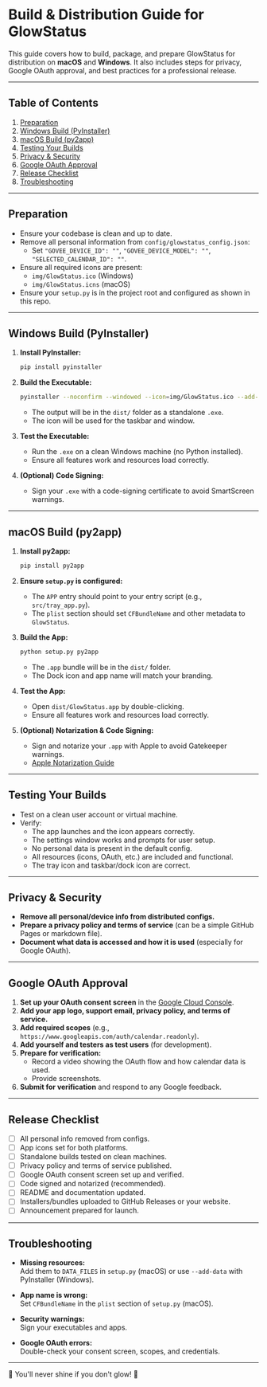 # Build & Distribution Guide for GlowStatus

This guide covers how to build, package, and prepare GlowStatus for distribution on **macOS** and **Windows**. It also includes steps for privacy, Google OAuth approval, and best practices for a professional release.

---

## Table of Contents

1. [Preparation](#preparation)
2. [Windows Build (PyInstaller)](#windows-build-pyinstaller)
3. [macOS Build (py2app)](#macos-build-py2app)
4. [Testing Your Builds](#testing-your-builds)
5. [Privacy & Security](#privacy--security)
6. [Google OAuth Approval](#google-oauth-approval)
7. [Release Checklist](#release-checklist)
8. [Troubleshooting](#troubleshooting)

---

## Preparation

- Ensure your codebase is clean and up to date.
- Remove all personal information from `config/glowstatus_config.json`:
    - Set `"GOVEE_DEVICE_ID": ""`, `"GOVEE_DEVICE_MODEL": ""`, `"SELECTED_CALENDAR_ID": ""`.
- Ensure all required icons are present:
    - `img/GlowStatus.ico` (Windows)
    - `img/GlowStatus.icns` (macOS)
- Ensure your `setup.py` is in the project root and configured as shown in this repo.

---

## Windows Build (PyInstaller)

1. **Install PyInstaller:**
    ```bash
    pip install pyinstaller
    ```

2. **Build the Executable:**
    ```bash
    pyinstaller --noconfirm --windowed --icon=img/GlowStatus.ico --add-data "img;img" --add-data "resources;resources" src/tray_app.py
    ```
    - The output will be in the `dist/` folder as a standalone `.exe`.
    - The icon will be used for the taskbar and window.

3. **Test the Executable:**
    - Run the `.exe` on a clean Windows machine (no Python installed).
    - Ensure all features work and resources load correctly.

4. **(Optional) Code Signing:**
    - Sign your `.exe` with a code-signing certificate to avoid SmartScreen warnings.

---

## macOS Build (py2app)

1. **Install py2app:**
    ```bash
    pip install py2app
    ```

2. **Ensure `setup.py` is configured:**
    - The `APP` entry should point to your entry script (e.g., `src/tray_app.py`).
    - The `plist` section should set `CFBundleName` and other metadata to `GlowStatus`.

3. **Build the App:**
    ```bash
    python setup.py py2app
    ```
    - The `.app` bundle will be in the `dist/` folder.
    - The Dock icon and app name will match your branding.

4. **Test the App:**
    - Open `dist/GlowStatus.app` by double-clicking.
    - Ensure all features work and resources load correctly.

5. **(Optional) Notarization & Code Signing:**
    - Sign and notarize your `.app` with Apple to avoid Gatekeeper warnings.
    - [Apple Notarization Guide](https://developer.apple.com/documentation/security/notarizing_macos_software_before_distribution)

---

## Testing Your Builds

- Test on a clean user account or virtual machine.
- Verify:
    - The app launches and the icon appears correctly.
    - The settings window works and prompts for user setup.
    - No personal data is present in the default config.
    - All resources (icons, OAuth, etc.) are included and functional.
    - The tray icon and taskbar/dock icon are correct.

---

## Privacy & Security

- **Remove all personal/device info from distributed configs.**
- **Prepare a privacy policy and terms of service** (can be a simple GitHub Pages or markdown file).
- **Document what data is accessed and how it is used** (especially for Google OAuth).

---

## Google OAuth Approval

1. **Set up your OAuth consent screen** in the [Google Cloud Console](https://console.cloud.google.com/apis/credentials).
2. **Add your app logo, support email, privacy policy, and terms of service.**
3. **Add required scopes** (e.g., `https://www.googleapis.com/auth/calendar.readonly`).
4. **Add yourself and testers as test users** (for development).
5. **Prepare for verification:**
    - Record a video showing the OAuth flow and how calendar data is used.
    - Provide screenshots.
6. **Submit for verification** and respond to any Google feedback.

---

## Release Checklist

- [ ] All personal info removed from configs.
- [ ] App icons set for both platforms.
- [ ] Standalone builds tested on clean machines.
- [ ] Privacy policy and terms of service published.
- [ ] Google OAuth consent screen set up and verified.
- [ ] Code signed and notarized (recommended).
- [ ] README and documentation updated.
- [ ] Installers/bundles uploaded to GitHub Releases or your website.
- [ ] Announcement prepared for launch.

---

## Troubleshooting

- **Missing resources:**  
  Add them to `DATA_FILES` in `setup.py` (macOS) or use `--add-data` with PyInstaller (Windows).

- **App name is wrong:**  
  Set `CFBundleName` in the `plist` section of `setup.py` (macOS).

- **Security warnings:**  
  Sign your executables and apps.

- **Google OAuth errors:**  
  Double-check your consent screen, scopes, and credentials.

---

🎵 You'll never shine if you don't glow! 💙 